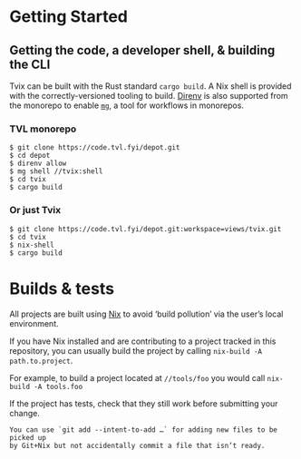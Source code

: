 # Getting Started

## Getting the code, a developer shell, & building the CLI

Tvix can be built with the Rust standard `cargo build`. A Nix shell is provided
with the correctly-versioned tooling to build. [Direnv][] is also supported
from the monorepo to enable [`mg`][mg], a tool for workflows in monorepos.

### TVL monorepo

```console
$ git clone https://code.tvl.fyi/depot.git
$ cd depot
$ direnv allow
$ mg shell //tvix:shell
$ cd tvix
$ cargo build
```

### Or just Tvix

```console
$ git clone https://code.tvl.fyi/depot.git:workspace=views/tvix.git
$ cd tvix
$ nix-shell
$ cargo build
```


# Builds & tests

All projects are built using [Nix][] to avoid ‘build pollution’ via the user’s
local environment.

If you have Nix installed and are contributing to a project tracked in this
repository, you can usually build the project by calling `nix-build -A
path.to.project`.

For example, to build a project located at `//tools/foo` you would call
`nix-build -A tools.foo`

If the project has tests, check that they still work before submitting your
change.

```admonish tip
You can use `git add --intent-to-add …` for adding new files to be picked up
by Git+Nix but not accidentally commit a file that isn’t ready.
```


[Direnv]: https://direnv.net
[Nix]: https://nixos.org/nix/
[mg]: https://code.tvl.fyi/tree/tools/magrathea
